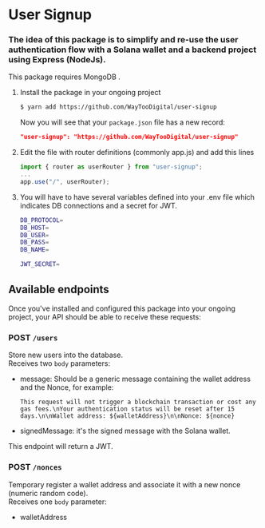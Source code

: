 # User Signup

### The idea of this package is to simplify and re-use the user authentication flow with a Solana wallet and a backend project using Express (NodeJs).

This package requires MongoDB .

1. Install the package in your ongoing project
   ```bash
   $ yarn add https://github.com/WayTooDigital/user-signup
   ```
   Now you will see that your `package.json` file has a new record:
   ```json
   "user-signup": "https://github.com/WayTooDigital/user-signup"
   ```
2. Edit the file with router definitions (commonly app.js) and add this lines
   ```js
   import { router as userRouter } from "user-signup";
   ...
   app.use("/", userRouter);
   ```
3. You will have to have several variables defined into your .env file which indicates DB connections and a secret for JWT.
   ```bash
   DB_PROTOCOL=
   DB_HOST=
   DB_USER=
   DB_PASS=
   DB_NAME=
   
   JWT_SECRET=
   ```

## Available endpoints

Once you've installed and configured this package into your ongoing project, your API should be able to receive these requests:

### POST `/users`

Store new users into the database.<br>
Receives two `body` parameters:
- message: Should be a generic message containing the wallet address and the Nonce, for example: 
   ```
   This request will not trigger a blockchain transaction or cost any gas fees.\nYour authentication status will be reset after 15 days.\n\nWallet address: ${walletAddress}\n\nNonce: ${nonce}
   ```
- signedMessage: it's the signed message with the Solana wallet.

This endpoint will return a JWT.

### POST `/nonces`

Temporary register a wallet address and associate it with a new nonce (numeric random code).<br>
Receives one `body` parameter:
- walletAddress